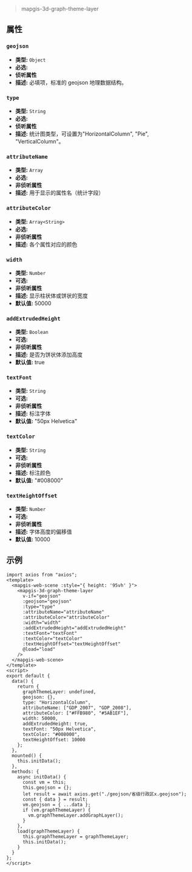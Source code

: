 > mapgis-3d-graph-theme-layer

## 属性

### `geojson`

- **类型:** `Object`
- **必选:**
- **侦听属性**
- **描述:** 必填项，标准的 geojson 地理数据结构。

### `type`

- **类型:** `String`
- **必选:**
- **侦听属性**
- **描述:** 统计图类型，可设置为"HorizontalColumn", "Pie", "VerticalColumn"。

### `attributeName`

- **类型:** `Array`
- **必选:**
- **非侦听属性**
- **描述:** 用于显示的属性名（统计字段）

### `attributeColor`

- **类型:** `Array<String>`
- **必选:**
- **非侦听属性**
- **描述:** 各个属性对应的颜色

### `width`

- **类型:** `Number`
- **可选:**
- **非侦听属性**
- **描述:** 显示柱状体或饼状的宽度
- **默认值:** 50000

### `addExtrudedHeight`

- **类型:** `Boolean`
- **可选:**
- **非侦听属性**
- **描述:** 是否为饼状体添加高度
- **默认值:** true

### `textFont`

- **类型:** `String`
- **可选:**
- **非侦听属性**
- **描述:** 标注字体
- **默认值:** "50px Helvetica"

### `textColor`

- **类型:** `String`
- **可选:**
- **非侦听属性**
- **描述:** 标注颜色
- **默认值:** "#008000"

### `textHeightOffset`

- **类型:** `Number`
- **可选:**
- **非侦听属性**
- **描述:** 字体高度的偏移值
- **默认值:** 10000

## 示例

```vue
import axios from "axios";
<template>
  <mapgis-web-scene :style="{ height: '95vh' }">
    <mapgis-3d-graph-theme-layer
      v-if="geojson"
      :geojson="geojson"
      :type="type"
      :attributeName="attributeName"
      :attributeColor="attributeColor"
      :width="width"
      :addExtrudedHeight="addExtrudedHeight"
      :textFont="textFont"
      :textColor="textColor"
      :textHeightOffset="textHeightOffset"
      @load="load"
    />
  </mapgis-web-scene>
</template>
<script>
export default {
  data() {
    return {
      graphThemeLayer: undefined,
      geojson: {},
      type: "HorizontalColumn",
      attributeName: ["GDP_2007", "GDP_2008"],
      attributeColor: ["#FFB980", "#5AB1EF"],
      width: 50000,
      addExtrudedHeight: true,
      textFont: "50px Helvetica",
      textColor: "#008000",
      textHeightOffset: 10000
    };
  },
  mounted() {
    this.initData();
  },
  methods: {
    async initData() {
      const vm = this;
      this.geojson = {};
      let result = await axios.get("./geojson/省级行政区x.geojson");
      const { data } = result;
      vm.geojson = { ...data };
      if (vm.graphThemeLayer) {
        vm.graphThemeLayer.addGraphLayer();
      }
    },
    load(graphThemeLayer) {
      this.graphThemeLayer = graphThemeLayer;
      this.initData();
    }
  }
};
</script>
```
